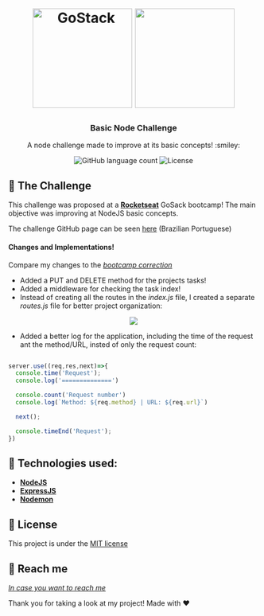 <h1 align="center">
    <img alt="GoStack" src="https://rocketseat-cdn.s3-sa-east-1.amazonaws.com/bootcamp-header.png" width="200px" />
    <img height= "200" src="http://pluspng.com/img-png/nodejs-logo-png-javascript-node-js-nodejs-icon-download-png-512.png"/>
</h1>

<h3 align="center">
  Basic Node Challenge
</h3>
<p align="center">
  A node challenge made to improve at its basic concepts! :smiley:
</p>

<p align="center">
  <img alt="GitHub language count" src="https://img.shields.io/github/languages/count/rocketseat/bootcamp-gostack-desafio-01?color=%2304D361">

  <img alt="License" src="https://img.shields.io/badge/license-MIT-%2304D361">

</p>


:rocket: The Challenge
------------------
This challenge was proposed at a [**Rocketseat**](https://rocketseat.com.br/) GoSack bootcamp! The main objective was improving 
at NodeJS basic concepts.

The challenge GitHub page can be seen [here](https://github.com/Rocketseat/bootcamp-gostack-desafio-01/blob/master/README.md#desafio-01-conceitos-do-nodejs)
(Brazilian Portuguese)

#### Changes and Implementations!
Compare my changes to the [*bootcamp correction*](https://github.com/Rocketseat/bootcamp-gostack-desafio-01/blob/master/index.js)

- Added a PUT and DELETE method for the projects tasks!
- Added a middleware for checking the task index!
- Instead of creating all the routes in the *index.js* file, I created a separate *routes.js* file for better project organization:
<p align="center">
  <img src="http://i.imgur.com/EbC5tR6.png">
</p>

- Added a better log for the application, including the time of the request ant the method/URL, 
insted of only the request count:

```javascript

server.use((req,res,next)=>{
  console.time('Request');
  console.log('==============')

  console.count('Request number')
  console.log(`Method: ${req.method} | URL: ${req.url}`)

  next();

  console.timeEnd('Request');
})

```

:wrench: Technologies used:
----------------------
- [**NodeJS**](https://nodejs.org/en/)
- [**ExpressJS**](https://expressjs.com/)
- [**Nodemon**](https://nodemon.io/)

## :scroll: License

This project is under the [MIT license](LICENSE)

:speech_balloon: Reach me
----------

[*In case you want to reach me*](https://www.linkedin.com/in/lcassilha/)



Thank you for taking a look at my project! Made with ♥
